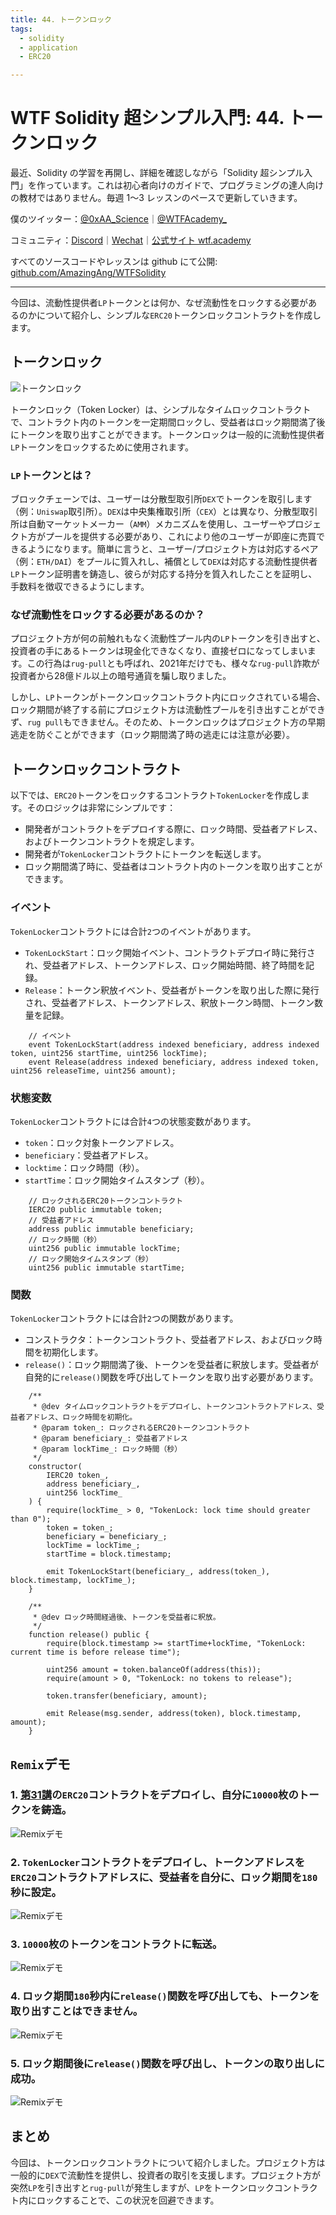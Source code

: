 ```yaml
---
title: 44. トークンロック
tags:
  - solidity
  - application
  - ERC20

---
```


# WTF Solidity 超シンプル入門: 44. トークンロック

最近、Solidity の学習を再開し、詳細を確認しながら「Solidity 超シンプル入門」を作っています。これは初心者向けのガイドで、プログラミングの達人向けの教材ではありません。毎週 1〜3 レッスンのペースで更新していきます。

僕のツイッター：[@0xAA_Science](https://twitter.com/0xAA_Science)｜[@WTFAcademy_](https://twitter.com/WTFAcademy_)

コミュニティ：[Discord](https://discord.gg/5akcruXrsk)｜[Wechat](https://docs.google.com/forms/d/e/1FAIpQLSe4KGT8Sh6sJ7hedQRuIYirOoZK_85miz3dw7vA1-YjodgJ-A/viewform?usp=sf_link)｜[公式サイト wtf.academy](https://wtf.academy)

すべてのソースコードやレッスンは github にて公開: [github.com/AmazingAng/WTFSolidity](https://github.com/AmazingAng/WTF-Solidity)

---

今回は、流動性提供者`LP`トークンとは何か、なぜ流動性をロックする必要があるのかについて紹介し、シンプルな`ERC20`トークンロックコントラクトを作成します。

## トークンロック

![トークンロック](./img/44-1.webp)

トークンロック（Token Locker）は、シンプルなタイムロックコントラクトで、コントラクト内のトークンを一定期間ロックし、受益者はロック期間満了後にトークンを取り出すことができます。トークンロックは一般的に流動性提供者`LP`トークンをロックするために使用されます。

### `LP`トークンとは？

ブロックチェーンでは、ユーザーは分散型取引所`DEX`でトークンを取引します（例：`Uniswap`取引所）。`DEX`は中央集権取引所（`CEX`）とは異なり、分散型取引所は自動マーケットメーカー（`AMM`）メカニズムを使用し、ユーザーやプロジェクト方がプールを提供する必要があり、これにより他のユーザーが即座に売買できるようになります。簡単に言うと、ユーザー/プロジェクト方は対応するペア（例：`ETH/DAI`）をプールに質入れし、補償として`DEX`は対応する流動性提供者`LP`トークン証明書を鋳造し、彼らが対応する持分を質入れしたことを証明し、手数料を徴収できるようにします。

### なぜ流動性をロックする必要があるのか？

プロジェクト方が何の前触れもなく流動性プール内の`LP`トークンを引き出すと、投資者の手にあるトークンは現金化できなくなり、直接ゼロになってしまいます。この行為は`rug-pull`とも呼ばれ、2021年だけでも、様々な`rug-pull`詐欺が投資者から28億ドル以上の暗号通貨を騙し取りました。

しかし、`LP`トークンがトークンロックコントラクト内にロックされている場合、ロック期間が終了する前にプロジェクト方は流動性プールを引き出すことができず、`rug pull`もできません。そのため、トークンロックはプロジェクト方の早期逃走を防ぐことができます（ロック期間満了時の逃走には注意が必要）。

## トークンロックコントラクト

以下では、`ERC20`トークンをロックするコントラクト`TokenLocker`を作成します。そのロジックは非常にシンプルです：

- 開発者がコントラクトをデプロイする際に、ロック時間、受益者アドレス、およびトークンコントラクトを規定します。
- 開発者が`TokenLocker`コントラクトにトークンを転送します。
- ロック期間満了時に、受益者はコントラクト内のトークンを取り出すことができます。

### イベント

`TokenLocker`コントラクトには合計`2`つのイベントがあります。

- `TokenLockStart`：ロック開始イベント、コントラクトデプロイ時に発行され、受益者アドレス、トークンアドレス、ロック開始時間、終了時間を記録。
- `Release`：トークン釈放イベント、受益者がトークンを取り出した際に発行され、受益者アドレス、トークンアドレス、釈放トークン時間、トークン数量を記録。

```solidity
    // イベント
    event TokenLockStart(address indexed beneficiary, address indexed token, uint256 startTime, uint256 lockTime);
    event Release(address indexed beneficiary, address indexed token, uint256 releaseTime, uint256 amount);
```

### 状態変数

`TokenLocker`コントラクトには合計`4`つの状態変数があります。

- `token`：ロック対象トークンアドレス。
- `beneficiary`：受益者アドレス。
- `locktime`：ロック時間（秒）。
- `startTime`：ロック開始タイムスタンプ（秒）。

```solidity
    // ロックされるERC20トークンコントラクト
    IERC20 public immutable token;
    // 受益者アドレス
    address public immutable beneficiary;
    // ロック時間（秒）
    uint256 public immutable lockTime;
    // ロック開始タイムスタンプ（秒）
    uint256 public immutable startTime;
```

### 関数

`TokenLocker`コントラクトには合計`2`つの関数があります。

- コンストラクタ：トークンコントラクト、受益者アドレス、およびロック時間を初期化します。
- `release()`：ロック期間満了後、トークンを受益者に釈放します。受益者が自発的に`release()`関数を呼び出してトークンを取り出す必要があります。

```solidity
    /**
     * @dev タイムロックコントラクトをデプロイし、トークンコントラクトアドレス、受益者アドレス、ロック時間を初期化。
     * @param token_: ロックされるERC20トークンコントラクト
     * @param beneficiary_: 受益者アドレス
     * @param lockTime_: ロック時間（秒）
     */
    constructor(
        IERC20 token_,
        address beneficiary_,
        uint256 lockTime_
    ) {
        require(lockTime_ > 0, "TokenLock: lock time should greater than 0");
        token = token_;
        beneficiary = beneficiary_;
        lockTime = lockTime_;
        startTime = block.timestamp;

        emit TokenLockStart(beneficiary_, address(token_), block.timestamp, lockTime_);
    }

    /**
     * @dev ロック時間経過後、トークンを受益者に釈放。
     */
    function release() public {
        require(block.timestamp >= startTime+lockTime, "TokenLock: current time is before release time");

        uint256 amount = token.balanceOf(address(this));
        require(amount > 0, "TokenLock: no tokens to release");

        token.transfer(beneficiary, amount);

        emit Release(msg.sender, address(token), block.timestamp, amount);
    }
```

## `Remix`デモ

### 1. [第31講](../31_ERC20/readme.md)の`ERC20`コントラクトをデプロイし、自分に`10000`枚のトークンを鋳造。

![`Remix`デモ](./img/44-2.jpg)

### 2. `TokenLocker`コントラクトをデプロイし、トークンアドレスを`ERC20`コントラクトアドレスに、受益者を自分に、ロック期間を`180`秒に設定。

![`Remix`デモ](./img/44-3.jpg)

### 3. `10000`枚のトークンをコントラクトに転送。

![`Remix`デモ](./img/44-4.jpg)

### 4. ロック期間`180`秒内に`release()`関数を呼び出しても、トークンを取り出すことはできません。

![`Remix`デモ](./img/44-5.jpg)

### 5. ロック期間後に`release()`関数を呼び出し、トークンの取り出しに成功。

![`Remix`デモ](./img/44-6.jpg)

## まとめ

今回は、トークンロックコントラクトについて紹介しました。プロジェクト方は一般的に`DEX`で流動性を提供し、投資者の取引を支援します。プロジェクト方が突然`LP`を引き出すと`rug-pull`が発生しますが、`LP`をトークンロックコントラクト内にロックすることで、この状況を回避できます。